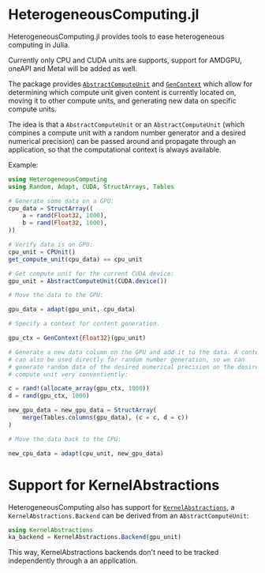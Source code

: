 # HeterogeneousComputing.jl

HeterogeneousComputing.jl provides tools to ease heterogeneous computing in Julia.

Currently only CPU and CUDA units are supports, support for AMDGPU, oneAPI and Metal will be added as well.

The package provides [`AbstractComputeUnit`](@ref) and [`GenContext`](@ref) which allow for determining which compute unit given content is currently located on, moving it to other compute units, and generating new data on specific compute units.

The idea is that a `AbstractComputeUnit` or an `AbstractComputeUnit` (which compines a compute unit with a random number generator and a desired numerical precision) can be passed around and propagate through an application, so that the computational context is always available.

Example:

```julia
using HeterogeneousComputing
using Random, Adapt, CUDA, StructArrays, Tables

# Generate some data on a GPU:
cpu_data = StructArray((
    a = rand(Float32, 1000),
    b = rand(Float32, 1000),
))

# Verify data is on GPU:
cpu_unit = CPUnit()
get_compute_unit(cpu_data) == cpu_unit

# Get compute unit for the current CUDA device:
gpu_unit = AbstractComputeUnit(CUDA.device())

# Move the data to the GPU:

gpu_data = adapt(gpu_unit, cpu_data)

# Specify a context for content generation.

gpu_ctx = GenContext{Float32}(gpu_unit)

# Generate a new data column on the GPU and add it to the data. A context
# can also be used directly for random number generation, so we can
# generate random data of the desired numerical precision on the desired
# compute unit very conventiently:

c = rand!(allocate_array(gpu_ctx, 1000))
d = rand(gpu_ctx, 1000)

new_gpu_data = new_gpu_data = StructArray(
    merge(Tables.columns(gpu_data), (c = c, d = c))
)

# Move the data back to the CPU:

new_cpu_data = adapt(cpu_unit, new_gpu_data)
```

# Support for KernelAbstractions

HeterogeneousComputing also has support for
[`KernelAbstractions`](https://github.com/JuliaGPU/KernelAbstractions.jl),
a `KernelAbstractions.Backend` can be derived from an `AbstractComputeUnit`:

```julia
using KernelAbstractions
ka_backend = KernelAbstractions.Backend(gpu_unit)
```

This way, KernelAbstractions backends don't need to be tracked independently through a an application.
